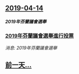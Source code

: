 ## [2019-04-14](/news/2019/04/14/index.md)

##### 2019年芬蘭議會選舉
### [2019年芬蘭議會選舉進行投票 ](/news/2019/04/14/2019年芬蘭議會選舉進行投票.md)
_消息: 2019年芬蘭議會選舉_

## [前一天...](/news/2019/04/13/index.md)

